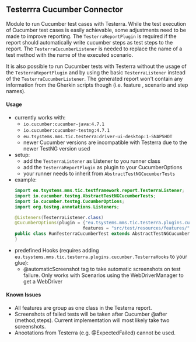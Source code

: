 ## Testerrra Cucumber Connector

Module to run Cucumber test cases with Testerra. While the test execution of Cucumber test cases is easily achievable, 
some adjustments need to be made to improve reporting. The `TesterraReportPlugin` is required if the report should
automatically write cucumber steps as test steps to the report. The `TesterraCucumberListener` is needed to replace the
name of a test method with the name of the executed scenario.

It is also possible to run Cucumber tests with Testerra without the usage of the `TesterraReportPlugin` and by using the
basic `TesterraListener` instead of the `TesterraCucumberListener`. The generated report won't contain any information
from the Gherkin scripts though (i.e. feature , scenario and step names).

#### Usage
- currently works with:
    - `io.cucumber:cucumber-java:4.7.1`
    - `io.cucumber:cucumber-testng:4.7.1`
    - `eu.tsystems.mms.tic.testerra:driver-ui-desktop:1-SNAPSHOT`
    - newer Cucumber versions are incompatible with Testerra due to the newer TestNG version used
- setup:
    - add the `TesterraListener` as Listener to you runner class
    - add the `TesterraReportPlugin` as plugin to your CucumberOptions
    - your runner needs to inherit from `AbstractTestNGCucumberTests`
- example: 
    ```java
    import eu.tsystems.mms.tic.testframework.report.TesterraListener;
    import io.cucumber.testng.AbstractTestNGCucumberTests;
    import io.cucumber.testng.CucumberOptions;
    import org.testng.annotations.Listeners;
    
    @Listeners(TesterraListener.class)
    @CucumberOptions(plugin = {"eu.tsystems.mms.tic.testerra.plugins.cucumber.TesterraReportPlugin"},
                              features = "src/test/resources/features/", glue = "steps")
    public class RunTesterraCucumberTest extends AbstractTestNGCucumberTests {
    }
    ```
 - predefined Hooks (requires adding ```eu.tsystems.mms.tic.testerra.plugins.cucumber.TesterraHooks``` to your glue):
    - @automaticScreenshot tag to take automatic screenshots on test failure. Only works with Scenarios using the 
    WebDriverManager to get a WebDriver
  
#### Known Issues
- All features are group as one class in the Testerra report.
- Screenshots of failed tests will be taken after Cucumber @after (method,steps). Current implementation will most 
likely take two screenshots. 
- Anootations from Testerra (e.g. @ExpectedFailed) cannot be used.